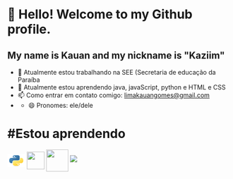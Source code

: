 # 👋 Hello! Welcome to my Github profile.
## My name is Kauan and my nickname is "Kaziim"
- 🔭 Atualmente estou trabalhando na SEE (Secretaria de educação da Paraíba
- 🌱 Atualmente estou aprendendo java, javaScript, python e HTML e CSS
- 📫 Como entrar em contato comigo: limakauangomes@gmail.com
- - 😄 Pronomes: ele/dele
 # #Estou aprendendo

<img align="center" alt="Python" height="30" width="40" src="https://raw.githubusercontent.com/devicons/devicon/master/icons/python/python-original.svg">
<img align="center" height="40"  width="40" src="https://cdn.jsdelivr.net/gh/devicons/devicon@latest/icons/javascript/javascript-original.svg" />
<img align="center" height="50"  width="50" src="https://cdn.jsdelivr.net/gh/devicons/devicon@latest/icons/java/java-original-wordmark.svg" />
<img src="https://cdn.jsdelivr.net/gh/devicons/devicon@latest/icons/html5/html5-original-wordmark.svg" />
                              
